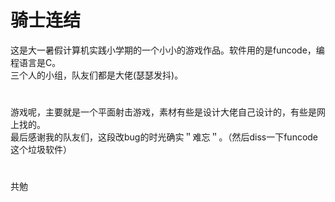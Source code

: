 # 骑士连结
这是大一暑假计算机实践小学期的一个小小的游戏作品。软件用的是funcode，编程语言是C。  
三个人的小组，队友们都是大佬(瑟瑟发抖)。
# 
游戏呢，主要就是一个平面射击游戏，素材有些是设计大佬自己设计的，有些是网上找的。  
最后感谢我的队友们，这段改bug的时光确实＂难忘＂。（然后diss一下funcode这个垃圾软件）
# 
共勉
